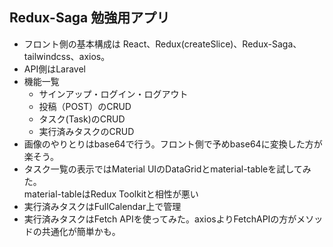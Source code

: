 ## Redux-Saga 勉強用アプリ

- フロント側の基本構成は React、Redux(createSlice)、Redux-Saga、tailwindcss、axios。
- API側はLaravel
- 機能一覧
  - サインアップ・ログイン・ログアウト
  - 投稿（POST）のCRUD
  - タスク(Task)のCRUD
  - 実行済みタスクのCRUD
- 画像のやりとりはbase64で行う。フロント側で予めbase64に変換した方が楽そう。
- タスク一覧の表示ではMaterial UIのDataGridとmaterial-tableを試してみた。<br>material-tableはRedux Toolkitと相性が悪い
- 実行済みタスクはFullCalendar上で管理
- 実行済みタスクはFetch APIを使ってみた。axiosよりFetchAPIの方がメソッドの共通化が簡単かも。